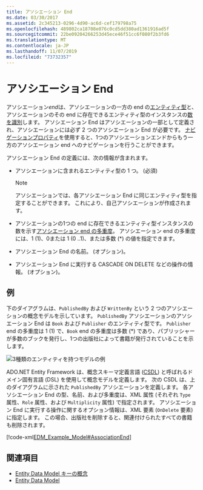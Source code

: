 ```yaml
---
title: アソシエーション End
ms.date: 03/30/2017
ms.assetid: 2c345213-0296-4d90-ac6d-cef179798a75
ms.openlocfilehash: 489802ca18708e076c0cd5dd380ad1361916ad5f
ms.sourcegitcommit: 22be09204266253d45ece46f51cc6f080f2b3fd6
ms.translationtype: MT
ms.contentlocale: ja-JP
ms.lasthandoff: 11/07/2019
ms.locfileid: "73732357"
---
```

# <a name="association-end"></a>アソシエーション End
アソシエーション*end*は、アソシエーションの一方の end の[エンティティ型](entity-type.md)と、アソシエーションのその end に存在できるエンティティ型のインスタンスの[数を識別](association-type.md)します。 アソシエーション End はアソシエーションの一部として定義され、アソシエーションには必ず 2 つのアソシエーション End が必要です。 [ナビゲーションプロパティ](navigation-property.md)を使用すると、1つのアソシエーションエンドからもう一方のアソシエーション end へのナビゲーションを行うことができます。  
  
 アソシエーション End の定義には、次の情報が含まれます。  
  
- アソシエーションに含まれるエンティティ型の 1 つ。 (必須)  
  
    > [!NOTE]
    > アソシエーションでは、各アソシエーション End に同じエンティティ型を指定することができます。 これにより、自己アソシエーションが作成されます。  
  
- アソシエーションの1つの end に存在できるエンティティ型インスタンスの数を示す[アソシエーション end の多重度](association-end-multiplicity.md)。 アソシエーション end の多重度には、1 (1)、0または 1 (0 ..1)、または多数 (\*) の値を指定できます。  
  
- アソシエーション End の名前。 (オプション)。  
  
- アソシエーション End に実行する CASCADE ON DELETE などの操作の情報。 (オプション)。  
  
## <a name="example"></a>例  
 下のダイアグラムは、`PublishedBy` および `WrittenBy` という 2 つのアソシエーションの概念モデルを示しています。 `PublishedBy` アソシエーションのアソシエーション End は `Book` および `Publisher` のエンティティ型です。 `Publisher` end の多重度は 1 (1) で、`Book` end の多重度は多数 (\*) であり、パブリッシャーが多数のブックを発行し、1つの出版社によって書籍が発行されていることを示します。  
  
 ![3種類のエンティティを持つモデルの例](./media/association-end/example-model-three-entity-types.gif)  
  
 ADO.NET Entity Framework は、概念スキーマ定義言語 ([CSDL](/ef/ef6/modeling/designer/advanced/edmx/csdl-spec)) と呼ばれるドメイン固有言語 (DSL) を使用して概念モデルを定義します。 次の CSDL は、上のダイアグラムに示された `PublishedBy` アソシエーションを定義します。 各アソシエーション End の型、名前、および多重度は、XML 属性 (それぞれ `Type` 属性、`Role` 属性、および `Multiplicity` 属性) で指定されます。 アソシエーション End に実行する操作に関するオプション情報は、XML 要素 (`OnDelete` 要素) に指定します。 この場合、出版社を削除すると、関連付けられたすべての書籍も削除されます。  
  
 [!code-xml[EDM_Example_Model#AssociationEnd](../../../../samples/snippets/xml/VS_Snippets_Data/edm_example_model/xml/books3.edmx#associationend)]  
  
## <a name="see-also"></a>関連項目

- [Entity Data Model キーの概念](entity-data-model-key-concepts.md)
- [Entity Data Model](entity-data-model.md)
